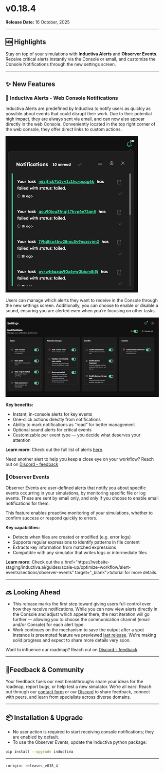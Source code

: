 # v0.18.4

**Release Date:** 16 October, 2025 

---

## 🆕 Highlights

Stay on top of your simulations with **Inductiva Alerts** and **Observer Events**. Receive critical alerts instantly via the Console or email, and customize the Console Notifications through the new settings screen.

---

## ✨ New Features

### 🔔 Inductiva Alerts - Web Console Notifications
Inductiva Alerts are predefined by Inductiva to notify users as quickly as possible about events that could disrupt their work. Due to their potential high impact, they are always sent via email, and can now also appear directly in the web Console. 
Conveniently located in the top right corner of the web console, they offer direct links to custom actions. 

![Notifications](../../../_static/Notifications.png)

Users can manage which alerts they want to receive in the Console through the new settings screen. Additionally, you can choose to enable or disable a sound, ensuring you are alerted even when you’re focusing on other tasks.

![Notifications_settings](../../../_static/Notification_settings.png)

**Key benefits:**
- Instant, in-console alerts for key events
- One-click actions directly from notifications
- Ability to mark notifications as “read” for better management
- Optional sound alerts for critical events
- Customizable per event type — you decide what deserves your attention

**Learn more:** Check out the full list of alerts <a href="https://website-staging/inductiva.ai/guides/scale-up/optimize-workflow/alerts-events/sections/alerts" target="_blank">here</a>.

Need another alert to help you keep a close eye on your workflow? Reach out on [Discord - feedback](https://discord.gg/RbW2GfTX)


### 👀Observer Events
Observer Events are user-defined alerts that notify you about specific events occurring in your simulations, by monitoring specific file or log events. These are sent by email only, and only if you choose to enable email notifications for them.

This feature enables proactive monitoring of your simulations, whether to confirm success or respond quickly to errors.

**Key capabilities:**
- Detects when files are created or modified (e.g. error logs)
- Supports regular expressions to identify patterns in file content
- Extracts key information from matched expressions
- Compatible with any simulator that writes logs or intermediate files

**Learn more:** Check out the a href="https://website-staging/inductiva.ai/guides/scale-up/optimize-workflow/alert-events/sections/observer-events" target="_blank">tutorial</a> for more details. 

---

## 🔜 Looking Ahead

- This release marks the first step toward giving users full control over how they receive notifications. While you can now view alerts directly in the Console and adjust which appear there, the next iteration will go further — allowing you to choose the communication channel (email and/or Console) for each alert type.
- Work continues on the mechanism to save the output after a spot instance is preempted feature we previewed [last release](https://inductiva.ai/blog/article/release-v018). We're making solid progress and expect to share more details very soon. 

Want to influence our roadmap? Reach out on [Discord - feedback](https://discord.gg/RbW2GfTX)

---

## 💬Feedback & Community

Your feedback fuels our next breakthroughs share your ideas for the roadmap, report bugs, or help test a new simulator. We’re all ears!
Reach out through our [contact form](https://inductiva.ai/contact) or our [Discord](https://discord.com/invite/rFkHxVmAbu) to share feedback, connect with peers, and learn from specialists across diverse domains.

---

## 📦 Installation & Upgrade

- No user action is required to start receiving console notifications; they are enabled by default.
- To use the Observer Events, update the Inductiva python package: 
```bash
pip install --upgrade inductiva
```

---


```{banner_small}
:origin: releases_v018_4
```